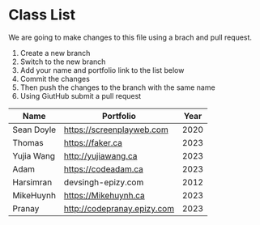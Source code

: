 # Class List

We are going to make changes to this file using a brach and pull request.

1. Create a new branch
2. Switch to the new branch
3. Add your name and portfolio link to the list below
4. Commit the changes
5. Then push the changes to the branch with the same name
6. Using GiutHub submit a pull request

| Name                           | Portfolio                                                    | Year       |
| ------------------------------ | ------------------------------------------------------------ | ---------- |
| Sean Doyle                     | https://screenplayweb.com                                    | 2020       |
| Thomas                         | https://faker.ca                                             | 2023       | 
| Yujia Wang                     | http://yujiawang.ca                                          | 2023       |
| Adam                           | https://codeadam.ca                                          | 2023       |
| Harsimran                      | devsingh-epizy.com                                           | 2012       |
| MikeHuynh                      | https://Mikehuynh.ca                                         | 2023       |
|Pranay                          |http://codepranay.epizy.com                                   | 2023       |
